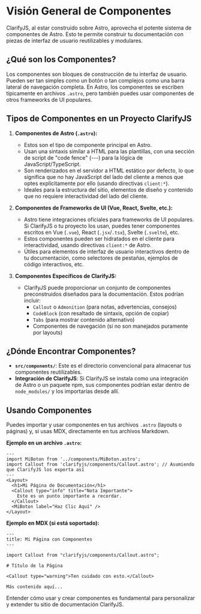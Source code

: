 # Visión General de Componentes

ClarifyJS, al estar construido sobre Astro, aprovecha el potente sistema de componentes de Astro. Esto te permite construir tu documentación con piezas de interfaz de usuario reutilizables y modulares.

## ¿Qué son los Componentes?

Los componentes son bloques de construcción de tu interfaz de usuario. Pueden ser tan simples como un botón o tan complejos como una barra lateral de navegación completa. En Astro, los componentes se escriben típicamente en archivos `.astro`, pero también puedes usar componentes de otros frameworks de UI populares.

## Tipos de Componentes en un Proyecto ClarifyJS

1.  **Componentes de Astro (`.astro`):**

    - Estos son el tipo de componente principal en Astro.
    - Usan una sintaxis similar a HTML para las plantillas, con una sección de script de "code fence" (---) para la lógica de JavaScript/TypeScript.
    - Son renderizados en el servidor a HTML estático por defecto, lo que significa que no hay JavaScript del lado del cliente a menos que optes explícitamente por ello (usando directivas `client:*`).
    - Ideales para la estructura del sitio, elementos de diseño y contenido que no requiere interactividad del lado del cliente.

2.  **Componentes de Frameworks de UI (Vue, React, Svelte, etc.):**

    - Astro tiene integraciones oficiales para frameworks de UI populares. Si ClarifyJS o tu proyecto los usan, puedes tener componentes escritos en Vue (`.vue`), React (`.jsx`/`.tsx`), Svelte (`.svelte`), etc.
    - Estos componentes pueden ser hidratados en el cliente para interactividad, usando directivas `client:*` de Astro.
    - Útiles para elementos de interfaz de usuario interactivos dentro de tu documentación, como selectores de pestañas, ejemplos de código interactivos, etc.

3.  **Componentes Específicos de ClarifyJS:**
    - ClarifyJS puede proporcionar un conjunto de componentes preconstruidos diseñados para la documentación. Estos podrían incluir:
      - `Callout` o `Admonition` (para notas, advertencias, consejos)
      - `CodeBlock` (con resaltado de sintaxis, opción de copiar)
      - `Tabs` (para mostrar contenido alternativo)
      - Componentes de navegación (si no son manejados puramente por layouts)

## ¿Dónde Encontrar Componentes?

- **`src/components/`**: Este es el directorio convencional para almacenar tus componentes reutilizables.
- **Integración de ClarifyJS**: Si ClarifyJS se instala como una integración de Astro o un paquete npm, sus componentes podrían estar dentro de `node_modules/` y los importarías desde allí.

## Usando Componentes

Puedes importar y usar componentes en tus archivos `.astro` (layouts o páginas) y, si usas MDX, directamente en tus archivos Markdown.

**Ejemplo en un archivo `.astro`:**

```astro
---
import MiBoton from '../components/MiBoton.astro';
import Callout from 'clarifyjs/components/Callout.astro'; // Asumiendo que ClarifyJS los exporta así
---
<Layout>
  <h1>Mi Página de Documentación</h1>
  <Callout type="info" title="Nota Importante">
    Este es un punto importante a recordar.
  </Callout>
  <MiBoton label="Haz Clic Aquí" />
</Layout>
```

**Ejemplo en MDX (si está soportado):**

```mdx
---
title: Mi Página con Componentes
---

import Callout from "clarifyjs/components/Callout.astro";

# Título de la Página

<Callout type="warning">Ten cuidado con esto.</Callout>

Más contenido aquí...
```

Entender cómo usar y crear componentes es fundamental para personalizar y extender tu sitio de documentación ClarifyJS.
